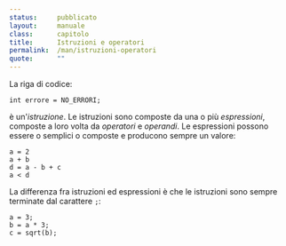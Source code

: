 ```yaml
---
status:     pubblicato
layout:     manuale
class:      capitolo
title:      Istruzioni e operatori
permalink:  /man/istruzioni-operatori
quote:      ""
---
```


La riga di codice:

```
int errore = NO_ERRORI;
```

è un'*istruzione*.
Le istruzioni sono composte da una o più *espressioni*, composte a loro volta da *operatori* e *operandi*.
Le espressioni possono essere o semplici o composte e producono sempre un valore:

```
a = 2 
a + b 
d = a - b + c 
a < d
```

La differenza fra istruzioni ed espressioni è che le istruzioni sono sempre terminate dal carattere `;`:

```
a = 3; 
b = a * 3; 
c = sqrt(b);
```

<!--

Utlizzare l'operatore `delete` per illustrare il rapporto del C’hi++ con la morte, che non è più considerata un nemico da combattere, ma un fenomeno naturale necessario al buon funzonamento dell’Universo. Questo approccio si rirova anche nel precetto:

    Amiamo ciò che ci ucciderà (se tutto va bene) 

Ho messo intenzionalmente il capitolo sull'algebra booleana DOPO quello sugli operatori per dimostrare come i concetti di vero/falso giusto/sbagliato debbano essere definiti per prima cosa

## operatori

### operatore di negazione

la negazione e il paradosso come metodo per comprendere ciò che non è
di per sé evidente

### operatore di incremento
mettere qui, perché servono nel codice seguente
## cicli

### ciclo for

### ciclo while

### ciclo do-while

-->
